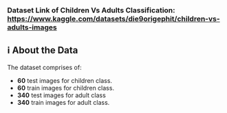 ### Dataset Link of Children Vs Adults Classification: https://www.kaggle.com/datasets/die9origephit/children-vs-adults-images

## ℹ️ About the Data

The dataset comprises of:
- **60** test images for children class.
- **60** train images for children class.
- **340** test images for adult class
- **340** train images for adult class.
